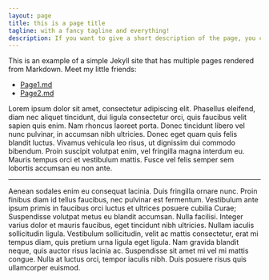 ```yaml
---
layout: page
title: this is a page title
tagline: with a fancy tagline and everything!
description: If you want to give a short description of the page, you can even do that.
---
```


This is an example of a simple Jekyll site that has 
multiple pages rendered from Markdown. Meet my little friends:

* [Page1.md](Page1.md)
* [Page2.md](Page2.md)

 Lorem ipsum dolor sit amet, consectetur adipiscing elit. Phasellus eleifend, 
 diam nec aliquet tincidunt, dui ligula consectetur orci, quis faucibus velit 
 sapien quis enim. Nam rhoncus laoreet porta. Donec tincidunt libero vel nunc 
 pulvinar, in accumsan nibh ultricies. Donec eget quam quis felis blandit 
 luctus. Vivamus vehicula leo risus, ut dignissim dui commodo bibendum. Proin 
 suscipit volutpat enim, vel fringilla magna interdum eu. Mauris tempus orci 
 et vestibulum mattis. Fusce vel felis semper sem lobortis accumsan eu non ante.

---

 Aenean sodales enim eu consequat lacinia. Duis fringilla ornare nunc. Proin 
 finibus diam id tellus faucibus, nec pulvinar est fermentum. Vestibulum ante 
 ipsum primis in faucibus orci luctus et ultrices posuere cubilia Curae; Suspendisse
 volutpat metus eu blandit accumsan. Nulla facilisi. Integer varius dolor et mauris 
 faucibus, eget tincidunt nibh ultricies. Nullam iaculis sollicitudin ligula. 
 Vestibulum sollicitudin, velit ac mattis consectetur, erat mi tempus diam, 
 quis pretium urna ligula eget ligula. Nam gravida blandit neque, quis auctor 
 risus lacinia ac. Suspendisse sit amet mi vel mi mattis congue. Nulla at luctus 
 orci, tempor iaculis nibh. Duis posuere risus quis ullamcorper euismod.

